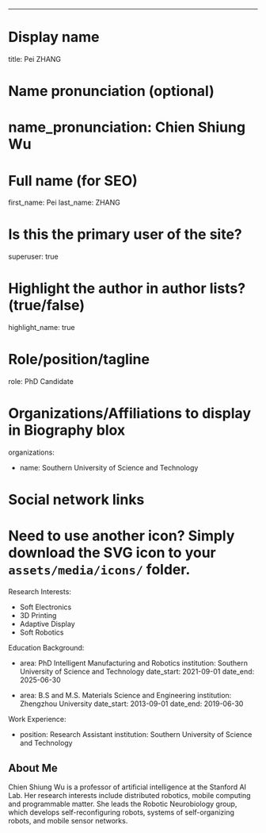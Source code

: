 ---
# Display name
title: Pei ZHANG

# Name pronunciation (optional)
# name_pronunciation: Chien Shiung Wu

# Full name (for SEO)
first_name: Pei
last_name: ZHANG

# Is this the primary user of the site?
superuser: true

# Highlight the author in author lists? (true/false)
highlight_name: true

# Role/position/tagline
role: PhD Candidate

# Organizations/Affiliations to display in Biography blox
organizations:
  - name: Southern University of Science and Technology
   
# Social network links
# Need to use another icon? Simply download the SVG icon to your `assets/media/icons/` folder.

Research Interests:
  - Soft Electronics
  - 3D Printing
  - Adaptive Display
  - Soft Robotics

Education Background:
  - area: PhD Intelligent Manufacturing and Robotics
    institution: Southern University of Science and Technology
    date_start: 2021-09-01
    date_end: 2025-06-30
   
  - area: B.S and M.S. Materials Science and Engineering
    institution: Zhengzhou University
    date_start: 2013-09-01
    date_end: 2019-06-30
    
Work Experience:
  - position: Research Assistant
    institution: Southern University of Science and Technology
    

## About Me

Chien Shiung Wu is a professor of artificial intelligence at the Stanford AI Lab. Her research interests include distributed robotics, mobile computing and programmable matter. She leads the Robotic Neurobiology group, which develops self-reconfiguring robots, systems of self-organizing robots, and mobile sensor networks.

